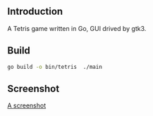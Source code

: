 ## Introduction

A Tetris game written in Go, GUI drived by gtk3. 

## Build

```sh
go build -o bin/tetris  ./main
```

## Screenshot

[A screenshot](tetris-screenshot.png)